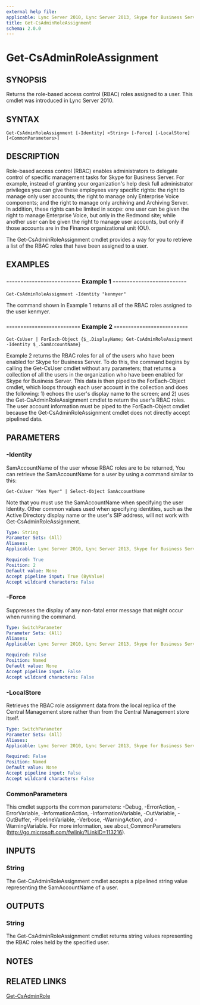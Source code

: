 ```yaml
---
external help file: 
applicable: Lync Server 2010, Lync Server 2013, Skype for Business Server 2015, Skype for Business Server 2019
title: Get-CsAdminRoleAssignment
schema: 2.0.0
---
```


# Get-CsAdminRoleAssignment

## SYNOPSIS
Returns the role-based access control (RBAC) roles assigned to a user.
This cmdlet was introduced in Lync Server 2010.


## SYNTAX

```
Get-CsAdminRoleAssignment [-Identity] <String> [-Force] [-LocalStore] [<CommonParameters>]
```

## DESCRIPTION
Role-based access control (RBAC) enables administrators to delegate control of specific management tasks for Skype for Business Server.
For example, instead of granting your organization's help desk full administrator privileges you can give these employees very specific rights: the right to manage only user accounts; the right to manage only Enterprise Voice components; and the right to manage only archiving and Archiving Server.
In addition, these rights can be limited in scope: one user can be given the right to manage Enterprise Voice, but only in the Redmond site; while another user can be given the right to manage user accounts, but only if those accounts are in the Finance organizational unit (OU).

The Get-CsAdminRoleAssignment cmdlet provides a way for you to retrieve a list of the RBAC roles that have been assigned to a user.


## EXAMPLES

### -------------------------- Example 1 --------------------------
```
Get-CsAdminRoleAssignment -Identity "kenmyer"
```

The command shown in Example 1 returns all of the RBAC roles assigned to the user kenmyer.

### -------------------------- Example 2 --------------------------
```
Get-CsUser | ForEach-Object {$_.DisplayName; Get-CsAdminRoleAssignment -Identity $_.SamAccountName}
```

Example 2 returns the RBAC roles for all of the users who have been enabled for Skype for Business Server.
To do this, the command begins by calling the Get-CsUser cmdlet without any parameters; that returns a collection of all the users in the organization who have been enabled for Skype for Business Server.
This data is then piped to the ForEach-Object cmdlet, which loops through each user account in the collection and does the following: 1) echoes the user's display name to the screen; and 2) uses the Get-CsAdminRoleAssignment cmdlet to return the user's RBAC roles.
The user account information must be piped to the ForEach-Object cmdlet because the Get-CsAdminRoleAssignment cmdlet does not directly accept pipelined data.


## PARAMETERS

### -Identity
SamAccountName of the user whose RBAC roles are to be returned, You can retrieve the SamAccountName for a user by using a command similar to this:

`Get-CsUser "Ken Myer" | Select-Object SamAccountName`

Note that you must use the SamAccountName when specifying the user Identity.
Other common values used when specifying identities, such as the Active Directory display name or the user's SIP address, will not work with Get-CsAdminRoleAssignment.

```yaml
Type: String
Parameter Sets: (All)
Aliases: 
Applicable: Lync Server 2010, Lync Server 2013, Skype for Business Server 2015, Skype for Business Server 2019

Required: True
Position: 2
Default value: None
Accept pipeline input: True (ByValue)
Accept wildcard characters: False
```

### -Force
Suppresses the display of any non-fatal error message that might occur when running the command.

```yaml
Type: SwitchParameter
Parameter Sets: (All)
Aliases: 
Applicable: Lync Server 2010, Lync Server 2013, Skype for Business Server 2015, Skype for Business Server 2019

Required: False
Position: Named
Default value: None
Accept pipeline input: False
Accept wildcard characters: False
```

### -LocalStore
Retrieves the RBAC role assignment data from the local replica of the Central Management store rather than from the Central Management store itself.

```yaml
Type: SwitchParameter
Parameter Sets: (All)
Aliases: 
Applicable: Lync Server 2010, Lync Server 2013, Skype for Business Server 2015, Skype for Business Server 2019

Required: False
Position: Named
Default value: None
Accept pipeline input: False
Accept wildcard characters: False
```

### CommonParameters
This cmdlet supports the common parameters: -Debug, -ErrorAction, -ErrorVariable, -InformationAction, -InformationVariable, -OutVariable, -OutBuffer, -PipelineVariable, -Verbose, -WarningAction, and -WarningVariable. For more information, see about_CommonParameters (http://go.microsoft.com/fwlink/?LinkID=113216).


## INPUTS

###  String
The Get-CsAdminRoleAssignment cmdlet accepts a pipelined string value representing the SamAccountName of a user.


## OUTPUTS

### String
The Get-CsAdminRoleAssignment cmdlet returns string values representing the RBAC roles held by the specified user.


## NOTES


## RELATED LINKS

[Get-CsAdminRole](Get-CsAdminRole.md)

